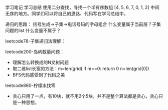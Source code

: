 学习笔记
学习总结
使用二分查找，寻找一个半有序数组 [4, 5, 6, 7, 0, 1, 2] 中间无序的地方。同学们可以将自己的思路、代码写在学习总结中。

递归的思路：
括号生成→子集→电话号码的字母组合
什么变量属于当前层？子集问题的list
什么变量不属于？

leetcode78-子集递归法理解：

leetcode200-岛屿数量问题：
- 理解怎么转换成的N叉树问题
- 取二维list长宽的方法：m=len(grid) if m==0: return 0  n=len(grid[0])
- BFS代码感受到了代码之美

leetcode860-柠檬水找零
- 贪心只用了一点，有10块，就不用2个5块，并不是整个算法都是贪心，贪心只是一种思想。